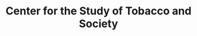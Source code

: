 ---
layout: repo
title: "Center for the Study of Tobacco and Society"
id: 11259
permalink: repos/11259/
---